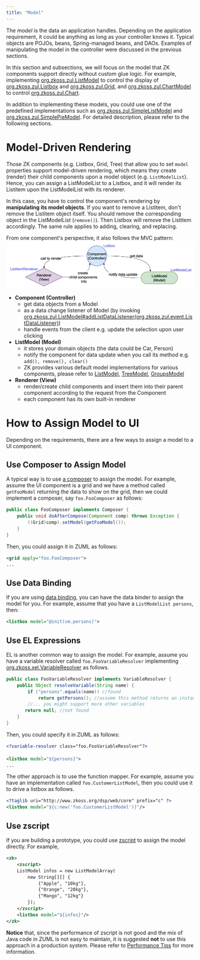 ```yaml
---
title: "Model"
---
```




The *model* is the data an application handles. Depending on the
application requirement, it could be anything as long as your controller
knows it. Typical objects are POJOs, beans, Spring-managed beans, and
DAOs. Examples of manipulating the model in the controller were
discussed in the previous sections.

In this section and subsections, we will focus on the model that ZK
components support directly without custom glue logic. For example,
implementing [org.zkoss.zul.ListModel](https://www.zkoss.org/javadoc/latest/zk/org/zkoss/zul/ListModel.html)
to control the display of [org.zkoss.zul.Listbox](https://www.zkoss.org/javadoc/latest/zk/org/zkoss/zul/Listbox.html) and
[org.zkoss.zul.Grid](https://www.zkoss.org/javadoc/latest/zk/org/zkoss/zul/Grid.html), and
[org.zkoss.zul.ChartModel](https://www.zkoss.org/javadoc/latest/zk/org/zkoss/zul/ChartModel.html) to control
[org.zkoss.zul.Chart](https://www.zkoss.org/javadoc/latest/zk/org/zkoss/zul/Chart.html).

In addition to implementing these models, you could use one of the
predefined implementations such as
[org.zkoss.zul.SimpleListModel](https://www.zkoss.org/javadoc/latest/zk/org/zkoss/zul/SimpleListModel.html) and
[org.zkoss.zul.SimplePieModel](https://www.zkoss.org/javadoc/latest/zk/org/zkoss/zul/SimplePieModel.html). For detailed
description, please refer to the following sections.

# Model-Driven Rendering

Those ZK components (e.g. Listbox, Grid, Tree) that allow you to set
`model` properties support model-driven rendering, which means they
create (render) their child components upon a model object (e.g.
`ListModelList`). Hence, you can assign a ListModelList to a Listbox,
and it will render its Listitem upon the ListModelList with its
renderer.

In this case, you have to control the component's rendering by
**manipulating its model objects**. If you want to remove a Listitem,
don't remove the Listitem object itself. You should remove the
corresponding object in the ListModelList (`remove()`). Then Listbox
will remove the Listitem accordingly. The same rule applies to adding,
clearing, and replacing.

From one component's perspective, it also follows the MVC pattern: ![](/zk_dev_ref/images/model-driven-rendering.jpg)

- **Component (Controller)**
  - get data objects from a Model
  - as a data change listener of Model (by invoking
    [org.zkoss.zul.ListModel#addListDataListener(org.zkoss.zul.event.ListDataListener)](https://www.zkoss.org/javadoc/latest/zk/org/zkoss/zul/ListModel.html#addListDataListener(org.zkoss.zul.event.ListDataListener)))
  - handle events from the client e.g. update the selection upon user
    clicking
- **ListModel (Model)**
  - it stores your domain objects (the data could be Car, Person)
  - notify the component for data update when you call its method e.g.
    `add(), remove(), clear()`
  - ZK provides various default model implementations for various
    components, please refer to
    [ListModel](https://www.zkoss.org/javadoc/latest/zk/org/zkoss/zul/ListModel.html),
    [TreeModel](https://www.zkoss.org/javadoc/latest/zk/org/zkoss/zul/TreeModel.html),
    [GroupsModel](http://www.zkoss.org/javadoc/latest/zk/org/zkoss/zul/GroupsModel.html)
- **Renderer (View)**
  - render/create child components and insert them into their parent
    component according to the request from the Component
  - each component has its own built-in renderer

# How to Assign Model to UI

Depending on the requirements, there are a few ways to assign a model to
a UI component.

## Use Composer to Assign Model

A typical way is to use [a composer]({{site.baseurl}}/zk_dev_ref/mvc/composer)
to assign the model. For example, assume the UI component is a grid and
we have a method called `getFooModel` returning the data to show on the
grid, then we could implement a composer, say `foo.FooComposer` as
follows:

```java
public class FooComposer implements Composer {
    public void doAfterCompose(Component comp) throws Exception {
        ((Grid)comp).setModel(getFooModel());
    }
}
```

Then, you could assign it in ZUML as follows:

```xml
<grid apply="foo.FooComposer">
...
```

## Use Data Binding

If you are using [data binding]({{site.baseurl}}/zk_mvvm_ref/data_binding/index), you can
have the data binder to assign the model for you. For example, assume
that you have a `ListModelList persons`, then:

```xml
<listbox model="@init(vm.persons)">
```

## Use EL Expressions

EL is another common way to assign the model. For example, assume you
have a variable resolver called `foo.FooVariableResolver` implementing
[org.zkoss.xel.VariableResolver](https://www.zkoss.org/javadoc/latest/zk/org/zkoss/xel/VariableResolver.html) as follows.

```java
public class FooVariableResolver implements VariableResolver {
    public Object resolveVariable(String name) {
        if ("persons".equals(name)) //found
            return getPersons(); //assume this method returns an instance of ListModel 
        //... you might support more other variables
       return null; //not found
    }
}
```

Then, you could specify it in ZUML as follows:

```xml
<?variable-resolver class="foo.FooVariableResolver"?>

<listbox model="${persons}">
...
```

The other approach is to use the function mapper. For example, assume
you have an implementation called `foo.CustomerListModel`, then you
could use it to drive a listbox as follows.

```xml
<?taglib uri="http://www.zkoss.org/dsp/web/core" prefix="c" ?>
<listbox model="${c:new('foo.CustomerListModel')}"/>
```

## Use zscript

If you are building a prototype, you could use
[zscript]({{site.baseurl}}/zk_dev_ref/ui_composing/scripts_in_zuml)
to assign the model directly. For example,

```xml
<zk>
    <zscript>
    ListModel infos = new ListModelArray(
        new String[][] {
            {"Apple", "10kg"},
            {"Orange", "20kg"},
            {"Mango", "12kg"}
        });
    </zscript>          
    <listbox model="${infos}"/>
</zk>
```

**Notice** that, since the performance of zscript is not good and the
mix of Java code in ZUML is not easy to maintain, it is suggested
**not** to use this approach in a production system. Please refer to
[Performance Tips]({{site.baseurl}}/zk_dev_ref/performance_tips/use_compiled_java_codes)
for more information.
